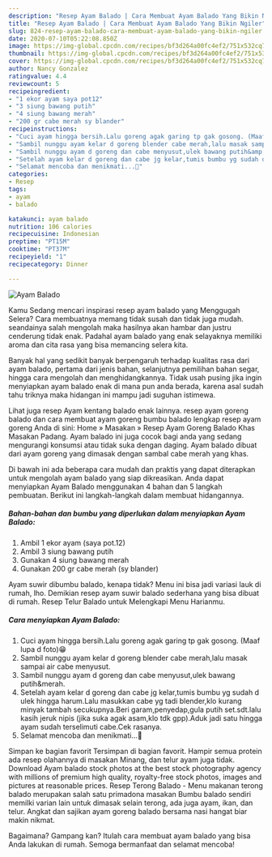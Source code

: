 ```yaml
---
description: "Resep Ayam Balado | Cara Membuat Ayam Balado Yang Bikin Ngiler"
title: "Resep Ayam Balado | Cara Membuat Ayam Balado Yang Bikin Ngiler"
slug: 824-resep-ayam-balado-cara-membuat-ayam-balado-yang-bikin-ngiler
date: 2020-07-10T05:22:08.850Z
image: https://img-global.cpcdn.com/recipes/bf3d264a00fc4ef2/751x532cq70/ayam-balado-foto-resep-utama.jpg
thumbnail: https://img-global.cpcdn.com/recipes/bf3d264a00fc4ef2/751x532cq70/ayam-balado-foto-resep-utama.jpg
cover: https://img-global.cpcdn.com/recipes/bf3d264a00fc4ef2/751x532cq70/ayam-balado-foto-resep-utama.jpg
author: Nancy Gonzalez
ratingvalue: 4.4
reviewcount: 5
recipeingredient:
- "1 ekor ayam saya pot12"
- "3 siung bawang putih"
- "4 siung bawang merah"
- "200 gr cabe merah sy blander"
recipeinstructions:
- "Cuci ayam hingga bersih.Lalu goreng agak garing tp gak gosong. (Maaf lupa d foto)😁"
- "Sambil nunggu ayam kelar d goreng blender cabe merah,lalu masak sampai air cabe menyusut."
- "Sambil nunggu ayam d goreng dan cabe menyusut,ulek bawang putih&amp;merah."
- "Setelah ayam kelar d goreng dan cabe jg kelar,tumis bumbu yg sudah d ulek hingga harum.Lalu masukkan cabe yg tadi blender,klo kurang minyak tambah secukupnya.Beri garam,penyedap,gula putih set.sdt.lalu kasih jeruk nipis (jika suka agak asam,klo tdk gpp).Aduk jadi satu hingga ayam sudah terselimuti cabe.Cek rasanya."
- "Selamat mencoba dan menikmati...🤗"
categories:
- Resep
tags:
- ayam
- balado

katakunci: ayam balado 
nutrition: 106 calories
recipecuisine: Indonesian
preptime: "PT15M"
cooktime: "PT37M"
recipeyield: "1"
recipecategory: Dinner

---
```



![Ayam Balado](https://img-global.cpcdn.com/recipes/bf3d264a00fc4ef2/751x532cq70/ayam-balado-foto-resep-utama.jpg)

Kamu Sedang mencari inspirasi resep ayam balado yang Menggugah Selera? Cara membuatnya memang tidak susah dan tidak juga mudah. seandainya salah mengolah maka hasilnya akan hambar dan justru cenderung tidak enak. Padahal ayam balado yang enak selayaknya memiliki aroma dan cita rasa yang bisa memancing selera kita.

Banyak hal yang sedikit banyak berpengaruh terhadap kualitas rasa dari ayam balado, pertama dari jenis bahan, selanjutnya pemilihan bahan segar, hingga cara mengolah dan menghidangkannya. Tidak usah pusing jika ingin menyiapkan ayam balado enak di mana pun anda berada, karena asal sudah tahu triknya maka hidangan ini mampu jadi suguhan istimewa.

Lihat juga resep Ayam kentang balado enak lainnya. resep ayam goreng balado dan cara membuat ayam goreng bumbu balado lengkap resep ayam goreng Anda di sini: Home » Masakan » Resep Ayam Goreng Balado Khas Masakan Padang. Ayam balado ini juga cocok bagi anda yang sedang mengurangi konsumsi atau tidak suka dengan daging. Ayam balado dibuat dari ayam goreng yang dimasak dengan sambal cabe merah yang khas.


Di bawah ini ada beberapa cara mudah dan praktis yang dapat diterapkan untuk mengolah ayam balado yang siap dikreasikan. Anda dapat menyiapkan Ayam Balado menggunakan 4 bahan dan 5 langkah pembuatan. Berikut ini langkah-langkah dalam membuat hidangannya.

<!--inarticleads1-->

##### Bahan-bahan dan bumbu yang diperlukan dalam menyiapkan Ayam Balado:

1. Ambil 1 ekor ayam (saya pot.12)
1. Ambil 3 siung bawang putih
1. Gunakan 4 siung bawang merah
1. Gunakan 200 gr cabe merah (sy blander)


Ayam suwir dibumbu balado, kenapa tidak? Menu ini bisa jadi variasi lauk di rumah, lho. Demikian resep ayam suwir balado sederhana yang bisa dibuat di rumah. Resep Telur Balado untuk Melengkapi Menu Harianmu. 

<!--inarticleads2-->

##### Cara menyiapkan Ayam Balado:

1. Cuci ayam hingga bersih.Lalu goreng agak garing tp gak gosong. (Maaf lupa d foto)😁
1. Sambil nunggu ayam kelar d goreng blender cabe merah,lalu masak sampai air cabe menyusut.
1. Sambil nunggu ayam d goreng dan cabe menyusut,ulek bawang putih&amp;merah.
1. Setelah ayam kelar d goreng dan cabe jg kelar,tumis bumbu yg sudah d ulek hingga harum.Lalu masukkan cabe yg tadi blender,klo kurang minyak tambah secukupnya.Beri garam,penyedap,gula putih set.sdt.lalu kasih jeruk nipis (jika suka agak asam,klo tdk gpp).Aduk jadi satu hingga ayam sudah terselimuti cabe.Cek rasanya.
1. Selamat mencoba dan menikmati...🤗


Simpan ke bagian favorit Tersimpan di bagian favorit. Hampir semua protein ada resep olahannya di masakan Minang, dan telur ayam juga tidak. Download Ayam balado stock photos at the best stock photography agency with millions of premium high quality, royalty-free stock photos, images and pictures at reasonable prices. Resep Terong Balado - Menu makanan terong balado merupakan salah satu primadona masakan Bumbu balado sendiri memilki varian lain untuk dimasak selain terong, ada juga ayam, ikan, dan telur. Angkat dan sajikan ayam goreng balado bersama nasi hangat biar makin nikmat. 

Bagaimana? Gampang kan? Itulah cara membuat ayam balado yang bisa Anda lakukan di rumah. Semoga bermanfaat dan selamat mencoba!

